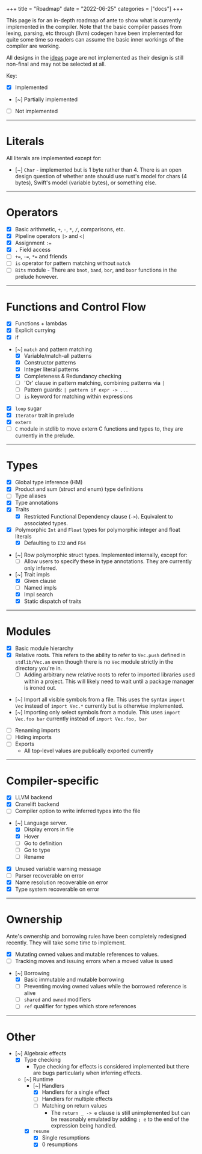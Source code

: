 +++
title = "Roadmap"
date = "2022-06-25"
categories = ["docs"]
+++

This page is for an in-depth roadmap of ante to show what is currently implemented
in the compiler. Note that the basic compiler passes from lexing, parsing, etc through
(llvm) codegen have been implemented for quite some time so readers can assume the basic
inner workings of the compiler are working.

All designs in the [ideas](/docs/ideas) page are not implemented as their design is still non-final and may
not be selected at all.

Key:
- [x] Implemented
- [~] Partially implemented
- [ ] Not implemented

---
# Literals

All literals are implemented except for:

- [~] `Char` - implemented but is 1 byte rather than 4. There is an open design question of
whether ante should use rust's model for chars (4 bytes), Swift's model (variable bytes), or something else.

---

# Operators

- [x] Basic arithmetic, `+`, `-`, `*`, `/`, comparisons, etc.
- [x] Pipeline operators `|>` and `<|`
- [x] Assignment `:=`
- [x] `.` Field access
- [ ] `+=`, `-=`, `*=` and friends
- [ ] `is` operator for pattern matching without `match`
- [ ] `Bits` module - There are `bnot`, `band`, `bor`, and `bxor` functions in the prelude however.

---
# Functions and Control Flow

- [x] Functions + lambdas
- [x] Explicit currying
- [x] if
- [~] `match` and pattern matching
  - [x] Variable/match-all patterns
  - [x] Constructor patterns
  - [x] Integer literal patterns
  - [x] Completeness & Redundancy checking
  - [ ] 'Or' clause in pattern matching, combining patterns via `|`
  - [ ] Pattern guards: `| pattern if expr -> ...`
  - [ ] `is` keyword for matching within expressions
- [x] `loop` sugar
- [x] `Iterator` trait in prelude
- [x] `extern`
- [ ] `C` module in stdlib to move extern C functions and types to, they are currently in the prelude.

---
# Types

- [x] Global type inference (HM)
- [x] Product and sum (struct and enum) type definitions
- [ ] Type aliases
- [x] Type annotations
- [x] Traits
  - [x] Restricted Functional Dependency clause (`->`). Equivalent to associated types.
- [x] Polymorphic `Int` and `Float` types for polymorphic integer and float literals
  - [x] Defaulting to `I32` and `F64`
- [~] Row polymorphic struct types. Implemented internally, except for:
  - [ ] Allow users to specify these in type annotations. They are currently only inferred.
- [~] Trait impls
  - [x] Given clause
  - [ ] Named impls
  - [x] Impl search
  - [x] Static dispatch of traits

---
# Modules

- [x] Basic module hierarchy
- [x] Relative roots. This refers to the ability to refer to `Vec.push` defined in `stdlib/Vec.an`
even though there is no `Vec` module strictly in the directory you're in.
  - [ ] Adding arbitrary new relative roots to refer to imported libraries used within a project. This will
likely need to wait until a package manager is ironed out.
- [~] Import all visible symbols from a file. This uses the syntax `import Vec` instead of `import Vec.*` currently
but is otherwise implemented.
- [~] Importing only select symbols from a module. This uses `import Vec.foo bar` currently instead of `import Vec.foo, bar`
- [ ] Renaming imports
- [ ] Hiding imports
- [ ] Exports
  - All top-level values are publically exported currently

---
# Compiler-specific

- [x] LLVM backend
- [x] Cranelift backend
- [ ] Compiler option to write inferred types into the file
- [~] Language server.
  - [x] Display errors in file
  - [x] Hover
  - [ ] Go to definition
  - [ ] Go to type
  - [ ] Rename
- [x] Unused variable warning message
- [ ] Parser recoverable on error
- [x] Name resolution recoverable on error
- [x] Type system recoverable on error

---
# Ownership

Ante's ownership and borrowing rules have been completely redesigned recently. They
will take some time to implement.

- [x] Mutating owned values and mutable references to values.
- [ ] Tracking moves and issuing errors when a moved value is used
- [~] Borrowing
  - [x] Basic immutable and mutable borrowing
  - [ ] Preventing moving owned values while the borrowed reference is alive
  - [ ] `shared` and `owned` modifiers
  - [ ] `ref` qualifier for types which store references
---
# Other

- [~] Algebraic effects
  - [x] Type checking
    - Type checking for effects is considered implemented but there are bugs particularly when inferring effects.
  - [~] Runtime
    - [~] Handlers
      - [x] Handlers for a single effect
      - [ ] Handlers for multiple effects
      - [ ] Matching on return values
        - The `return _ -> e` clause is still unimplemented but can be reasonably emulated by adding `; e` to the end of the expression being handled.
    - [x] `resume`
      - [x] Single resumptions
      - [x] 0 resumptions
